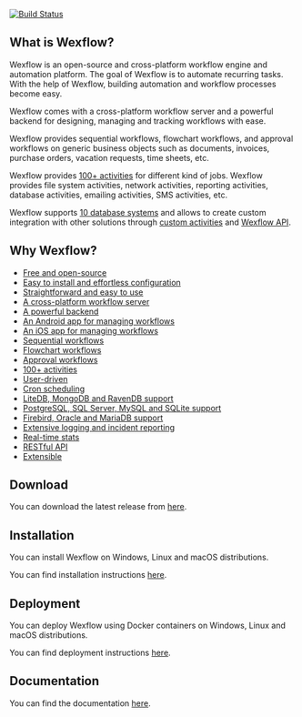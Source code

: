 <!--
![Logo](https://aelassas.github.io/wexflow/images/wd-logo-4.jpg)
-->
[![Build Status](https://aelassas.visualstudio.com/Wexflow/_apis/build/status/aelassas.Wexflow?branchName=master)](https://aelassas.visualstudio.com/Wexflow/_build/latest?definitionId=1&branchName=master)
<!--
[![Downloads](https://img.shields.io/github/downloads/aelassas/Wexflow/total.svg)](https://wexflow.github.io/stats)
[![Nuget](https://img.shields.io/nuget/v/Wexflow)](https://www.nuget.org/packages/Wexflow)
[![Docker](https://img.shields.io/badge/docker-v5.7-blue)](https://hub.docker.com/r/aelassas/wexflow)
-->
## What is Wexflow?

Wexflow is an open-source and cross-platform workflow engine and automation platform. The goal of Wexflow is to automate recurring tasks. With the help of Wexflow, building automation and workflow processes become easy.

Wexflow comes with a cross-platform workflow server and a powerful backend for designing, managing and tracking workflows with ease.

Wexflow provides sequential workflows, flowchart workflows, and approval workflows on generic business objects such as documents, invoices, purchase orders, vacation requests, time sheets, etc.

Wexflow provides [100+ activities](https://github.com/aelassas/Wexflow/wiki/Tasks-documentation) for different kind of jobs. Wexflow provides file system activities, network activities, reporting activities, database activities, emailing activities, SMS activities, etc.

Wexflow supports [10 database systems](https://github.com/aelassas/Wexflow/wiki/Databases) and allows to create custom integration with other solutions through [custom activities](https://github.com/aelassas/Wexflow/wiki/Custom-tasks) and [Wexflow API](https://github.com/aelassas/Wexflow/wiki/RESTful-API).

## Why Wexflow?

- [Free and open-source](https://github.com/aelassas/Wexflow/wiki/Free-and-open-source)
- [Easy to install and effortless configuration](https://github.com/aelassas/Wexflow/wiki/Installation)
- [Straightforward and easy to use](https://github.com/aelassas/Wexflow/wiki/Usage)
- [A cross-platform workflow server](https://github.com/aelassas/Wexflow/wiki/Workflow-server)
- [A powerful backend](https://github.com/aelassas/Wexflow/wiki/Usage#backend)
- [An Android app for managing workflows](https://github.com/aelassas/Wexflow/wiki/Usage#android-manager)
- [An iOS app for managing workflows](https://github.com/aelassas/Wexflow/wiki/Usage#ios-manager)
- [Sequential workflows](https://github.com/aelassas/Wexflow/wiki/Samples#sequential-workflows)
- [Flowchart workflows](https://github.com/aelassas/Wexflow/wiki/Samples#flowchart-workflows)
- [Approval workflows](https://github.com/aelassas/Wexflow/wiki/Approval-workflows)
- [100+ activities](https://github.com/aelassas/Wexflow/wiki/Tasks-documentation)
- [User-driven](https://github.com/aelassas/Wexflow/wiki/User-driven)
- [Cron scheduling](https://github.com/aelassas/Wexflow/wiki/Cron-scheduling)
- [LiteDB, MongoDB and RavenDB support](https://github.com/aelassas/Wexflow/wiki/Databases)
- [PostgreSQL, SQL Server, MySQL and SQLite support](https://github.com/aelassas/Wexflow/wiki/Databases)
- [Firebird, Oracle and MariaDB support](https://github.com/aelassas/Wexflow/wiki/Databases)
- [Extensive logging and incident reporting](https://github.com/aelassas/Wexflow/wiki/Logging)
- [Real-time stats](https://github.com/aelassas/Wexflow/wiki/Usage#dashboard)
- [RESTful API](https://github.com/aelassas/Wexflow/wiki/RESTful-API)
- [Extensible](https://github.com/aelassas/Wexflow/wiki/Extensible)

## Download

You can download the latest release from [here](https://github.com/aelassas/Wexflow/releases/latest).

## Installation

You can install Wexflow on Windows, Linux and macOS distributions.

You can find installation instructions [here](https://github.com/aelassas/Wexflow/wiki/Installation).

## Deployment

You can deploy Wexflow using Docker containers on Windows, Linux and macOS distributions.

You can find deployment instructions [here](https://github.com/aelassas/Wexflow/wiki/Docker).

## Documentation

You can find the documentation [here](https://github.com/aelassas/Wexflow/wiki).

<!--
## Continuous Integration

|  Server | Platform | Status |
----------|--------|-------|
|Azure Pipelines (.NET and .NET Core)| Windows |[![Build Status](https://aelassas.visualstudio.com/Wexflow/_apis/build/status/aelassas.Wexflow?branchName=master)](https://aelassas.visualstudio.com/Wexflow/_build/latest?definitionId=1&branchName=master)|
|AppVeyor (.NET and .NET Core)| Windows |[![Build Status](https://ci.appveyor.com/api/projects/status/github/aelassas/Wexflow?svg=true)](https://ci.appveyor.com/project/aelassas/wexflow)|
|GitHub Actions (.NET Core)| Linux |[![Actions Status](https://github.com/aelassas/Wexflow/workflows/.NET%20Core/badge.svg)](https://github.com/aelassas/Wexflow/actions)|
|Bitrise (Android)|Linux| [![Build Status](https://app.bitrise.io/app/0fb832132f6afa6d/status.svg?token=j49g0Gx7rNWkl4s41xM_kA)](https://app.bitrise.io/app/0fb832132f6afa6d)|
|Bitrise (iOS)|macOS | [![Build Status](https://app.bitrise.io/app/f8006552bdd4ee80/status.svg?token=Yd_71TrG-cqFvEC1oV5teQ)](https://app.bitrise.io/app/f8006552bdd4ee80)|
|FOSSA| Linux | [![FOSSA Status](https://app.fossa.com/api/projects/git%2Bgithub.com%2Faelassas%2FWexflow.svg?type=shield)](https://app.fossa.com/projects/git%2Bgithub.com%2Faelassas%2FWexflow?ref=badge_shield)|
-->
